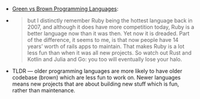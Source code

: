 - [Green vs Brown Programming Languages](https://earthly.dev/blog/brown-green-language/):

- > but I distinctly remember Ruby being the hottest language back in 2007, and although it does have more competition today, Ruby is a better language now than it was then. Yet now it is dreaded. Part of the difference, it seems to me, is that now people have 14 years’ worth of rails apps to maintain. That makes Ruby is a lot less fun than when it was all new projects. So watch out Rust and Kotlin and Julia and Go: you too will eventually lose your halo.

- TLDR — older programming languages are more likely to have older codebase (brown) which are less fun to work on. Newer languages means new projects that are about building new stuff which is fun, rather than maintenance. 
